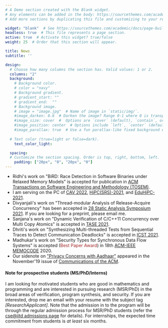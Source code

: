 ```yaml
---
# A Demo section created with the Blank widget.
# Any elements can be added in the body: https://sourcethemes.com/academic/docs/writing-markdown-latex/
# Add more sections by duplicating this file and customizing to your requirements.

widget: "blank"  # See https://sourcethemes.com/academic/docs/page-builder/
headless: true  # This file represents a page section.
active: true  # Activate this widget? true/false
weight: 25  # Order that this section will appear.

title: News
subtitle: ''

design:
  # Choose how many columns the section has. Valid values: 1 or 2.
  columns: "2"
  background:
    # Background color.
    # color = "navy"
    # Background gradient.
    # gradient_start: ""
    # gradient_end:  ""
    # Background image.
    # image = "image.jpg"  # Name of image in `static/img/`.
    #image_darken: 0.6  # Darken the image? Range 0-1 where 0 is transparent and 1 is opaque.
    #image_size: cover  #  Options are `cover` (default), `contain`, or `actual` size.
    #image_position: center  # Options include `left`, `center` (default), or `right`.
    #image_parallax: true  # Use a fun parallax-like fixed background effect? true/false
  
  # Text color (true=light or false=dark).
    text_color_light: 

  spacing:
  # Customize the section spacing. Order is top, right, bottom, left.
    padding: ["20px", "0", "20px", "0"]
---
```

- Ridhi's work on "BiRD: Race Detection in Software Binaries under Relaxed Memory Models" is accepted for publication in [ACM Transactions on Software Engineering and 
Methodology (TOSEM)](https://dl.acm.org/journal/tosem). 
- I am serving on the PC of [CAV 2022](http://i-cav.org/2022/), [HiPC(SRS)-2021](https://hipc.org/srs/), and [EduHiPC-2021](https://tcpp.cs.gsu.edu/curriculum/?q=eduhipc-21).
- Divyanjali's work on "Thread-modular Analysis of Release-Acquire Concurrency" has been accepted in [28 Static Analysis Symposium 2021](https://conf.researchr.org/home/sas-2021). If you are looking for a preprint, please email me. 
- Sanjana's work on "Dynamic Verification of C/C++11 Concurrency over Multi Copy Atomics" is accepted
in [TASE 2021](https://tase2021.github.io/). 
- Dhriti's work on "Synthesizing Multi-threaded Tests from Sequential Traces to Detect Communication Deadlocks" is accepted in [ICST 2021](https://icst2021.icmc.usp.br/). 
- Madhukar's work on "Security Types for Synchronous Data Flow Systems" is accepted (<span style="color:brown">Best Paper Award</span>) in 18th [ACM-IEEE MEMOCODE](https://iitjammu.ac.in/conferences/memocode2020/) 2020. 
- Our sidenote on ["Privacy Concerns with Aadhaar"](https://dl.acm.org/citation.cfm?id=3353770) appeared in
the November'19 issue of [Communications of the ACM](https://cacm.acm.org/).
<!-- - The fourth edition of [SAT-SMT school](https://sat-smt.in/) is taking place from Dec. 8-10, 2019. 
Consider participating. 
- Delivered a talk on verification of smart contracts in [DSV@CAV2019]. (https://smackers.github.io/democratizing-software-verification-workshop-2019/)
-->
#### Note for prospective students (MS/PhD/Interns)
I am looking for motivated students who are good in mathematics and programming and are interested in pursuing research (MSR/PhD) in the broad areas of verification, program synthesis, and security. If you are interested, drop me an email with your resume with the subject tag *[ResearchApplicant]*. Note that the admission in to the program will be through the regular admission process for MSR/PhD students (refer the [cse@iitd admissions page](http://www.cse.iitd.ac.in/index.php/2011-12-29-22-45-50/degree-programs) for details). For internships, the expected time commitment from students is *at least* six months.  
